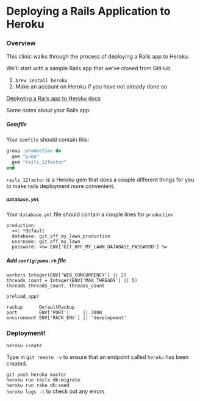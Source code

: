 # Deploying a Rails Application to Heroku

### Overview

This clinic walks through the process of deploying a Rails app to Heroku.

We'll start with a sample Rails app that we've cloned from GitHub.

1. `brew install heroku`
2. Make an account on Heroku if you have not already done so

[Deploying a Rails app to Heroku docs](https://devcenter.heroku.com/articles/getting-started-with-rails5#deploy-your-application-to-heroku)

Some notes about your Rails app:

##### Gemfile

Your `Gemfile` should contain this:

```rb
group :production do
  gem "puma"
  gem "rails_12factor"
end
```

`rails_12factor` is a Heroku gem that does a couple different things for you to make rails deployment more convenient.

##### `database.yml`

Your `database.yml` file should contain a couple lines for `production`

```
production:
  <<: *default
  database: git_off_my_lawn_production
  username: git_off_my_lawn
  password: <%= ENV['GIT_OFF_MY_LAWN_DATABASE_PASSWORD'] %>
```

##### Add `config/puma.rb` file

```
workers Integer(ENV['WEB_CONCURRENCY'] || 2)
threads_count = Integer(ENV['MAX_THREADS'] || 5)
threads threads_count, threads_count

preload_app!

rackup      DefaultRackup
port        ENV['PORT']     || 3000
environment ENV['RACK_ENV'] || 'development'
```

### Deployment!

`heroku create`

Type in `git remote -v` to ensure that an endpoint called `heroku` has been created.

`git push heroku master`  
`heroku run rails db:migrate`  
`heroku run rake db:seed`  
`heroku logs -t` to check out any errors

